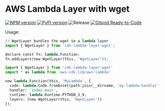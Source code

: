 # AWS Lambda Layer with wget

[![NPM version](https://badge.fury.io/js/cdk-lambda-layer-wget.svg)](https://badge.fury.io/js/cdk-lambda-layer-wget)
[![PyPI version](https://badge.fury.io/py/cdk-lambda-layer-wget.svg)](https://badge.fury.io/py/cdk-lambda-layer-wget)
![Release](https://github.com/clarencetw/cdk-lambda-layer-wget/workflows/release/badge.svg)
[![Gitpod Ready-to-Code](https://img.shields.io/badge/Gitpod-ready--to--code-blue?logo=gitpod)](https://gitpod.io/#https://github.com/clarencetw/cdk-lambda-layer-wget)

Usage:

```python
// WgetLayer bundles the wget in a lambda layer
import { WgetLayer } from 'cdk-lambda-layer-wget';

declare const fn: lambda.Function;
fn.addLayers(new WgetLayer(this, 'WgetLayer'));
```

```python
import { WgetLayer } from 'cdk-lambda-layer-wget'
import * as lambda from 'aws-cdk-lib/aws-lambda'

new lambda.Function(this, 'MyLambda', {
  code: lambda.Code.fromAsset(path.join(__dirname, 'my-lambda-handler')),
  handler: 'index.main',
  runtime: lambda.Runtime.PYTHON_3_9,
  layers: [new WgetLayer(this, 'WgetLayer')]
});
```

